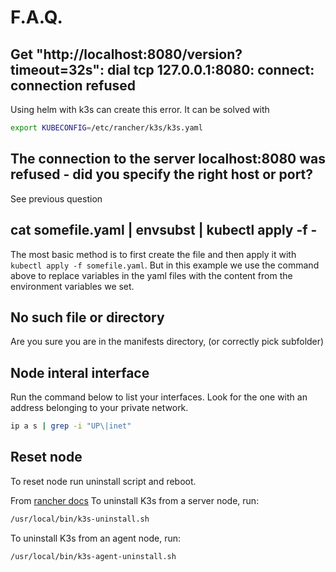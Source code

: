 # F.A.Q.

## Get "http://localhost:8080/version?timeout=32s": dial tcp 127.0.0.1:8080: connect: connection refused

Using helm with k3s can create this error.
It can be solved with

```bash
export KUBECONFIG=/etc/rancher/k3s/k3s.yaml
```

## The connection to the server localhost:8080 was refused - did you specify the right host or port?

See previous question

## cat somefile.yaml | envsubst | kubectl apply -f -

The most basic method is to first create the file and then apply it with `kubectl apply -f somefile.yaml`. But in this example we use the command above to replace variables in the yaml files with the content from the environment variables we set.

## No such file or directory

Are you sure you are in the manifests directory, (or correctly pick subfolder)

## Node interal interface

Run the command below to list your interfaces. Look for the one with an address belonging to your private network.

```bash
ip a s | grep -i "UP\|inet"
```

## Reset node

To reset node run uninstall script and reboot.

From [rancher docs](https://rancher.com/docs/k3s/latest/en/installation/uninstall/)
To uninstall K3s from a server node, run:

```bash
/usr/local/bin/k3s-uninstall.sh
```

To uninstall K3s from an agent node, run:

```bash
/usr/local/bin/k3s-agent-uninstall.sh
```
